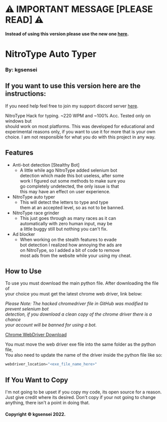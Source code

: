 # :warning: IMPORTANT MESSAGE [PLEASE READ] :warning:
**Instead of using this version please use the new one [here](https://github.com/kgsensei/NitroTypeHack2).**  

# NitroType Auto Typer
### By: kgsensei

## If you want to use this version here are the instructions:

If you need help feel free to join my support discord server [here](https://link.kgsensei.dev/discord).

NitroType Hack for typing. ~220 WPM and ~100% Acc. Tested only on windows but  
should work on most platforms. This was developed for educational and  
experimental reasons only, if you want to use it for more that is your own  
choice. I am not responsible for what you do with this project in any way.

## Features
- Anti-bot detection [Stealthy Bot]
  - A little while ago NitroType added selenium bot  
  detection which made this bot useless, after some  
  work I figured out some methods to make sure you  
  go completely undetected, the only issue is that  
  this may have an effect on user experience.
- NitroType auto typer
  - This will detect the letters to type and type  
  them at an accepted level, so as not to be banned.
- NitroType race grinder
  - This just goes through as many races as it can  
  automatically with zero human input, may be  
  a little buggy still but nothing you can't fix.
- Ad blocker
  - When working on the stealth features to evade  
  bot detection I realized how annoying the ads are  
  on NitroType, so I added a bit of code to remove  
  most ads from the website while your using my cheat.

## How to Use
To use you must download the main python file. After downloading the file of  
your choice you must get the latest chrome web driver, link below:

*Please Note: The hacked chromedriver file in GitHub was modified to prevent selenium bot  
detection, if you download a clean copy of the chrome driver there is a chance  
your account will be banned for using a bot.*

[Chrome WebDriver Download](https://sites.google.com/a/chromium.org/chromedriver/downloads)

You must move the web driver exe file into the same folder as the python file,  
You also need to update the name of the driver inside the python file like so:
```py
webdriver_location="<exe_file_name_here>"
```

## If You Want to Copy
I'm not going to be upset if you copy my code, its open source for a reason.  
Just give credit where its desired. Don't copy if your not going to change  
anything, there isn't a point in doing that.

#### Copyright &copy; kgsensei 2022.
